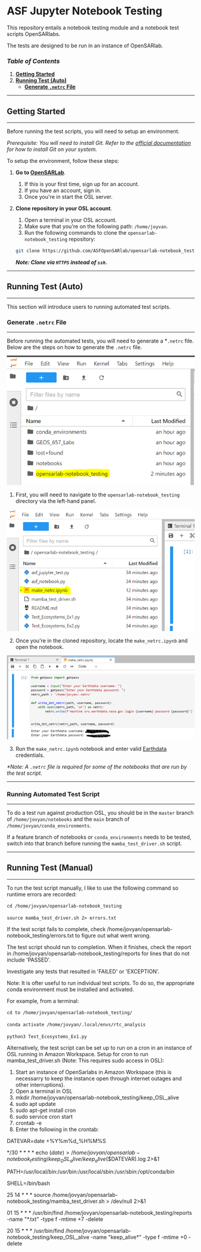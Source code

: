 # **ASF Jupyter Notebook Testing**

This repository entails a notebook testing module and a notebook test scripts OpenSARlabs. 

The tests are designed to be run in an instance of OpenSARlab.

### _Table of Contents_

1. [**Getting Started**](#getting-started)
2. [**Running Test (Auto)**](#running-test-auto)
	- [**Generate `.netrc` File**](#generate-netrc-file)
---

## **Getting Started**
---

Before running the test scripts, you will need to setup an environment.

_Prerequisite: You will need to install Git. Refer to the [official documentation](https://git-scm.com/book/en/v2/Getting-Started-Installing-Git) for how to install Git on your system._

To setup the environment, follow these steps:

1. **Go to [OpenSARLab](https://opensarlab.asf.alaska.edu/)**.
	1. If this is your first time, sign up for an account.
	2. If you have an account, sign in.
	3. Once you're in start the OSL server.

2. **Clone repository in your OSL account**.
	1. Open a terminal in your OSL account.
	2. Make sure that you're on the following path: `/home/joyvan`.
	3. Run the following commands to clone the `opensarlab-notebook_testing` repository:

	``` bash
	git clone https://github.com/ASFOpenSARlab/opensarlab-notebook_testing.git opensarlab-notebook_testing
	```

	_**Note: Clone via `HTTPS` instead of `ssh`.**_

---

## **Running Test (Auto)**
---

This section will introduce users to running automated test scripts.

### **Generate `.netrc` File**
---

Before running the automated tests, you will need to generate a *`.netrc` file. Below are the steps on how to generate the `.netrc` file.

![nav to `opensarlab-notebook_testing`](img/test_script_osl-test-nav.PNG)

1. First, you will need to navigate to the `opensarlab-notebook_testing` directory via the left-hand panel. 


![find and open `.netrc`](img/test_script_osl-make_netrc.PNG)

2. Once you're in the cloned repository, locate the `make_netrc.ipynb` and open the notebook.

![run `make_netrc.ipynb`](img/test_script_osl-cred.PNG)

3. Run the `make_netrc.ipynb` notebook and enter valid [Earthdata](https://www.earthdata.nasa.gov/) credentials.

_*Note: A `.netrc` file is required for some of the notebooks that are run by the test script._


---

### **Running Automated Test Script**

---

To do a test run against production OSL, you should be in the `master` branch of `/home/jovyan/notebooks` and the `main` branch of `/home/jovyan/conda_environments`.

If a feature branch of notebooks or `conda_environments` needs to be tested, switch into that branch before running the `mamba_test_driver.sh` script.


---

## **Running Test (Manual)**

---

To run the test script manually, I like to use the following command so runtime errors are recorded:

	cd /home/jovyan/opensarlab-notebook_testing

	source mamba_test_driver.sh 2> errors.txt
	
If the test script fails to complete, check /home/jovyan/opensarlab-notebook_testing/errors.txt to figure out what went wrong.

The test script should run to completion. When it finishes, check the report in /home/jovyan/opensarlab-notebook_testing/reports for lines that do not include 'PASSED'.

Investigate any tests that resulted in 'FAILED' or 'EXCEPTION'.

Note: It is ofter useful to run individual test scripts. To do so, the appropriate conda environment must be installed and activated.

For example, from a terminal:

	cd to /home/jovyan/opensarlab-notebook_testing/
	
	conda activate /home/jovyan/.local/envs/rtc_analysis
	
	python3 Test_Ecosystems_Ex1.py


Alternatively, the test script can be set up to run on a cron in an instance of OSL running in Amazon Workspace.
Setup for cron to run mamba_test_driver.sh (Note: This requires sudo access in OSL):

1) Start an instance of OpenSarlabs in Amazon Workspace (this is necessarry to keep the instance open through internet outages and other interruptions).
2) Open a terminal in OSL
3) mkdir /home/joyvan/opensarlab-notebook_testing/keep_OSL_alive
4) sudo apt update
5) sudo apt-get install cron
6) sudo service cron start
7) crontab -e
8) Enter the following in the crontab:

DATEVAR=date +%Y%m%d_%H%M%S

*/30 * * * * echo $(date)  > /home/jovyan/opensarlab-notebook_testing/keep_OSL_alive/keep_alive$($DATEVAR).log 2>&1

PATH=/usr/local/bin:/usr/bin:/usr/local/sbin:/usr/sbin:/opt/conda/bin

SHELL=/bin/bash

25 14 * * * source /home/jovyan/opensarlab-notebook_testing/mamba_test_driver.sh > /dev/null 2>&1

01 15 * * * /usr/bin/find /home/jovyan/opensarlab-notebook_testing/reports -name "*.txt" -type f -mtime +7 -delete

20 15 * * * /usr/bin/find /home/jovyan/opensarlab-notebook_testing/keep_OSL_alive -name "keep_alive*" -type f -mtime +0 -delete
